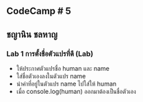 ## CodeCamp # 5

## ชญานิน ชลหาญ

### Lab 1 การตั้งชื่อตัวแปรที่ดี (Lab)

- ให้ประกาศตัวแปรชื่อ human และ name
- ใส่ชื่อตัวเองลงในตัวแปร name
- นำค่าที่อยู่ในตัวแปร name ไปใส่ให้ human
- เมื่อ console.log(human) ออกมาต้องเป็นชื่อตัวเอง
